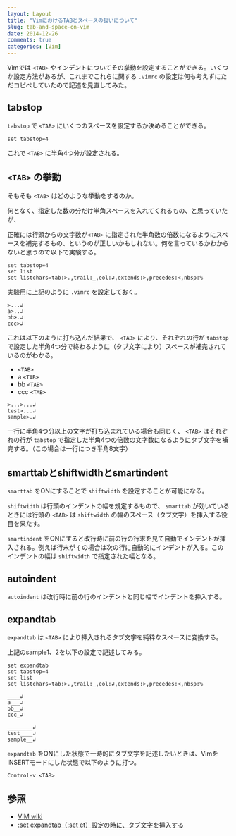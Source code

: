 ```yaml
---
layout: Layout
title: "VimにおけるTABとスペースの扱いについて"
slug: tab-and-space-on-vim
date: 2014-12-26
comments: true
categories: [Vim]
---
```

Vimでは ```<TAB>``` やインデントについてその挙動を設定することができる。いくつか設定方法があるが、これまでこれらに関する ```.vimrc``` の設定は何も考えずにただコピペしていたので記述を見直してみた。

## tabstop
 ```tabstop``` で ```<TAB>``` にいくつのスペースを設定するか決めることができる。
``` vim
set tabstop=4
```
これで ```<TAB>``` に半角4つ分が設定される。

<!-- more -->

## ```<TAB>``` の挙動
そもそも ```<TAB>``` はどのような挙動をするのか。

何となく、指定した数の分だけ半角スペースを入れてくれるもの、と思っていたが、

正確には行頭からの文字数が```<TAB>``` に指定された半角数の倍数になるようにスペースを補完するもの、というのが正しいかもしれない。何を言っているかわからないと思うので以下で実験する。
``` vim
set tabstop=4
set list
set listchars=tab:>.,trail:_,eol:↲,extends:>,precedes:<,nbsp:%
```
実験用に上記のように ```.vimrc``` を設定しておく。
```vim sample1
>...↲
a>..↲
bb>.↲
ccc>↲
```
これは以下のように打ち込んだ結果で、 ```<TAB>``` により、それぞれの行が ```tabstop``` で設定した半角4つ分で終わるように（タブ文字により）スペースが補完されているのがわかる。

* ```<TAB>```
* a ```<TAB>```
* bb ```<TAB>```
* ccc ```<TAB>```

``` vim sample2
>...>...↲
test>...↲
sample>.↲
```
一行に半角4つ分以上の文字が打ち込まれている場合も同じく、 ```<TAB>``` はそれぞれの行が ```tabstop``` で指定した半角4つの倍数の文字数になるようにタブ文字を補完する。（この場合は一行につき半角8文字）

## smarttabとshiftwidthとsmartindent
 ```smarttab``` をONにすることで ```shiftwidth``` を設定することが可能になる。

 ```shiftwidth``` は行頭のインデントの幅を規定するもので、 ```smarttab``` が効いているときには行頭の ```<TAB>``` は ```shiftwidth``` の幅のスペース（タブ文字）を挿入する役目を果たす。

 ```smartindent``` をONにすると改行時に前の行の行末を見て自動でインデントが挿入される。例えば行末が ```{``` の場合は次の行に自動的にインデントが入る。このインデントの幅は ```shiftwidth``` で指定された幅となる。

## autoindent
 ```autoindent``` は改行時に前の行のインデントと同じ幅でインデントを挿入する。

## expandtab
 ```expandtab``` は ```<TAB>``` により挿入されるタブ文字を純粋なスペースに変換する。

上記のsample1、2を以下の設定で記述してみる。
``` vim
set expandtab
set tabstop=4
set list
set listchars=tab:>.,trail:_,eol:↲,extends:>,precedes:<,nbsp:%
```
``` vim sample1'
____↲
a___↲
bb__↲
ccc_↲
```
``` vim sample2'
________↲
test____↲
sample__↲
```
 ```expandtab``` をONにした状態で一時的にタブ文字を記述したいときは、VimをINSERTモードにした状態で以下のように打つ。
``` vim
Control-v <TAB>
```

## 参照
* [VIM wiki](http://vimwiki.net/?FrontPage)
* [:set expandtab（:set et）設定の時に、タブ文字を挿入する ](http://nanasi.jp/articles/howto/editing/et-inserttab.html)
